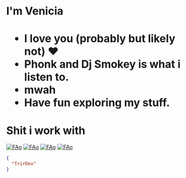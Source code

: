 <h1>I'm Venicia<h1>
  
  
  
  
- I love you (probably but likely not) :heart:
- Phonk and Dj Smokey is what i listen to.
- mwah
- Have fun exploring my stuff.
# Shit i work with


<a href="https://react.dev" rel="ReactJs">![FAo](https://img.shields.io/badge/-ReactJs-61DAFB?logo=react&logoColor=white&style=for-the-badge)</a>
<a href="https://nextjs.org/" rel="NextJs">![FAo](https://img.shields.io/badge/next.js-000000?style=for-the-badge&logo=nextdotjs&logoColor=white)</a>
<a href="https://remix.run/" rel="Remix">![FAo](https://img.shields.io/badge/-Remix-000000?logo=remix&logoColor=white&style=for-the-badge)</a>
<a href="https://www.electronjs.org/" rel="Electron">![FAo](https://img.shields.io/badge/-Electron-2554a0?logo=electron&logoColor=white&style=for-the-badge)</a>

```json
{
  "TrirDev"
}
```
